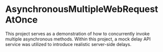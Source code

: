 # AsynchronousMultipleWebRequestAtOnce
This project serves as a demonstration of how to concurrently invoke multiple asynchronous methods. Within this project, a mock delay API service was utilized to introduce realistic server-side delays.
